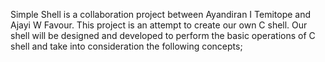 Simple Shell is a collaboration project between Ayandiran I Temitope and Ajayi W Favour. 
This project is an attempt to create our own C shell.
Our shell will be designed and developed to perform the basic operations of C shell and take into consideration the following concepts;
